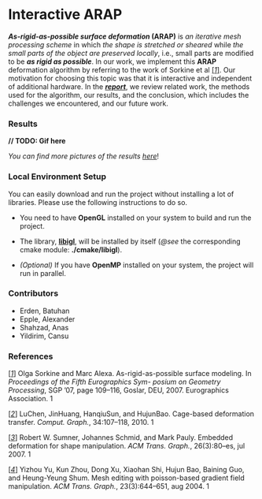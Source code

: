 # Interactive ARAP

***As-rigid-as-possible surface deformation* (ARAP)** is *an iterative mesh processing scheme* in which *the shape is stretched or sheared* while *the small parts of the object are preserved locally*, i.e., small parts are modified to be ***as rigid as possible***. In our work, we implement this **ARAP** deformation algorithm by referring to the work of Sorkine et al [[_1_]](https://igl.ethz.ch/projects/ARAP/arap_web.pdf). Our motivation for choosing this topic was that it is interactive and independent of additional hardware. In the [***report***](https://github.com/erdenbatuhan/interactive-arap/blob/master/doc/report.pdf), we review related work, the methods used for the algorithm, our results, and the conclusion, which includes the challenges we encountered, and our future work.

### Results

**// TODO: Gif here**

_You can find more pictures of the results [here](https://github.com/erdenbatuhan/interactive-arap/blob/master/doc/img)_!

### Local Environment Setup

You can easily download and run the project without installing a lot of libraries. Please use the following instructions to do so.

- You need to have **OpenGL** installed on your system to build and run the project.

- The library, **[libigl](https://libigl.github.io/tutorial/)**, will be installed by itself (*@see* the corresponding cmake module: **./cmake/libigl**).

- *(Optional)* If you have **OpenMP** installed on your system, the project will run in parallel.

### Contributors

- Erden, Batuhan
- Epple, Alexander
- Shahzad, Anas
- Yildirim, Cansu

### References

[[_1_]](https://igl.ethz.ch/projects/ARAP/arap_web.pdf) Olga Sorkine and Marc Alexa. As-rigid-as-possible surface modeling. In *Proceedings of the Fifth Eurographics Sym- posium on Geometry Processing*, SGP ’07, page 109–116, Goslar, DEU, 2007. Eurographics Association. 1

[[_2_]](http://www.cad.zju.edu.cn/home/bao/pub/Cage-based_deformation_transfer.pdf) LuChen, JinHuang, HanqiuSun, and HujunBao. Cage-based deformation transfer. *Comput. Graph.*, 34:107–118, 2010. 1

[[_3_]](https://people.inf.ethz.ch/~sumnerb/research/embdef/Sumner2007EDF.pdf) Robert W. Sumner, Johannes Schmid, and Mark Pauly. Embedded deformation for shape manipulation. *ACM Trans.* *Graph.*, 26(3):80–es, jul 2007. 1

[[_4_]](https://www.cs.jhu.edu/~misha/Fall07/Papers/Yu04.pdf) Yizhou Yu, Kun Zhou, Dong Xu, Xiaohan Shi, Hujun Bao, Baining Guo, and Heung-Yeung Shum. Mesh editing with poisson-based gradient field manipulation.  *ACM Trans. Graph.*, 23(3):644–651, aug 2004. 1
